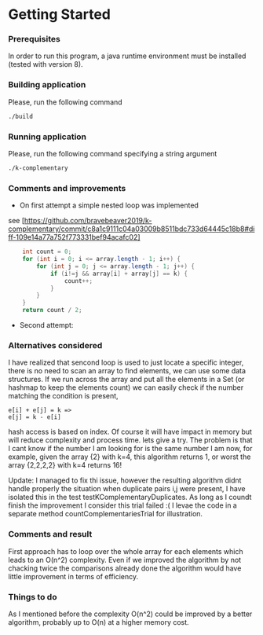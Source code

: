 # Getting Started

### Prerequisites
In order to run this program, a java runtime environment must be installed (tested with version 8).

### Building application
Please, run the following command
```bash
./build
```

### Running application
Please, run the following command specifying a string argument
```bash
./k-complementary

```

### Comments and improvements

* On first attempt a simple nested loop was implemented

see
[https://github.com/bravebeaver2019/k-complementary/commit/c8a1c9111c04a03009b8511bdc733d64445c18b8#diff-109e14a77a752f773331bef94acafc02]
```java
    int count = 0;
    for (int i = 0; i <= array.length - 1; i++) {
        for (int j = 0; j <= array.length - 1; j++) {
            if (i!=j && array[i] + array[j] == k) {
                count++;
            }
        }
    }
    return count / 2;
```

* Second attempt:

### Alternatives considered

I have realized that sencond loop is used to just locate a specific integer, there is no need to scan an array to find elements, we can use some data structures.
If we run across the array and put all the elements in a Set (or hashmap to keep the elements count) we can easily check if the number matching the condition is present,
```
e[i] + e[j] = k =>
e[j] = k - e[i]
```
hash access is based on index.
Of course it will have impact in memory but will reduce complexity and process time.
lets give a try.
The problem is that I cant know if the number I am looking for is the same number I am now, for example, given the array {2} with k=4, this algorithm returns 1,
or worst the array {2,2,2,2} with k=4 returns 16!

Update: I managed to fix thi issue, however the resulting algorithm didnt handle properly the situation when duplicate pairs i,j were present, I have isolated this in the test
testKComplementaryDuplicates.
As long as I coundt finish the improvement I consider this trial failed :( I levae the code in a separate method countComplementariesTrial for illustration.

### Comments and result
First approach has to loop over the whole array for each elements which leads to an O(n^2) complexity.
Even if we improved the algorithm by not chacking twice the comparisons already done the algorithm would have little
improvement in terms of efficiency.


### Things to do

As I mentioned before the complexity O(n^2) could be improved by a better algorithm, probably up to O(n) at a higher memory cost.